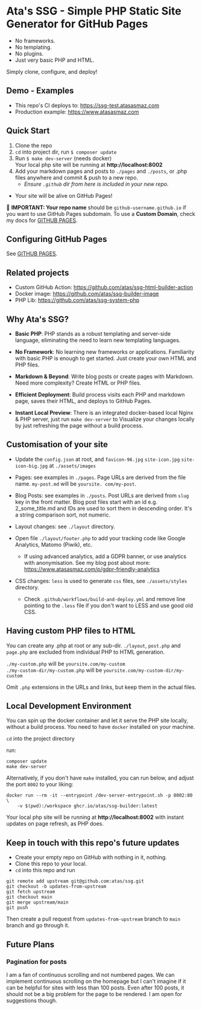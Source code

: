 # Ata's SSG - Simple PHP Static Site Generator for GitHub Pages

- No frameworks.
- No templating.
- No plugins.
- Just very basic PHP and HTML.

Simply clone, configure, and deploy!

## Demo - Examples

- This repo's CI deploys to: https://ssg-test.atasasmaz.com
- Production example: https://www.atasasmaz.com

## Quick Start

1. Clone the repo
2. `cd` into project dir, run `$ composer update`
3. Run `$ make dev-server` (needs docker)  
   Your local php site will be running at **http://localhost:8002**
4. Add your markdown pages and posts to `./pages` and `./posts`, or .php files anywhere and commit & push to a new
   repo.
   - _Ensure `.github` dir from here is included in your new repo._

- Your site will be alive on GitHub Pages!

🔴 **IMPORTANT: Your repo name** should be `github-username.github.io` if you want to use GitHub Pages subdomain. To
use a **Custom Domain**, check my docs for [GITHUB PAGES](GITHUB-PAGES.md).

## Configuring GitHub Pages

See [GITHUB PAGES](GITHUB-PAGES.md).

## Related projects

- Custom GitHub Action: https://github.com/atas/ssg-html-builder-action
- Docker image: https://github.com/atas/ssg-builder-image
- PHP Lib: https://github.com/atas/ssg-system-php

## Why Ata's SSG?

- **Basic PHP**: PHP stands as a robust templating and server-side language, eliminating the need to learn new
  templating languages.

- **No Framework**: No learning new frameworks or applications. Familiarity with basic PHP is enough to get started. Just create your own HTML and PHP files.

- **Markdown & Beyond**: Write blog posts or create pages with Markdown. Need more complexity? Create HTML or PHP files.

- **Efficient Deployment**: Build process visits each PHP and markdown page, saves their HTML, and deploys to GitHub
  Pages.

- **Instant Local Preview**: There is an integrated docker-based local Nginx & PHP server, just run `make dev-server`
  to Visualize your changes locally by just refreshing the page without a build process.

## Customisation of your site

- Update the `config.json` at root, and `favicon-96.jpg` `site-icon.jpg` `site-icon-big.jpg` at `./assets/images`

- Pages: see examples in `./pages`. Page URLs are derived from the file name. `my-post.md` will be `yoursite.
com/my-post`.

- Blog Posts: see examples in `./posts`. Post URLs are derived from `slug` key in the front matter. Blog post files
  start with an id e.g. 2_some_title.md and IDs are used to sort them in descending order. It's a string comparison
  sort, not numeric.

- Layout changes: see `./layout` directory.

- Open file `./layout/footer.php` to add your tracking code like Google Analytics, Matomo (Piwik), etc.

  - If using advanced analytics, add a GDPR banner, or use analytics with anonymisation. See my blog post about
    more: https://www.atasasmaz.com/p/gdpr-friendly-analytics

- CSS changes: `less` is used to generate `css` files, see `./assets/styles` directory.
  - Check `.github/workflows/build-and-deploy.yml` and remove line pointing to the `.less` file if you don't want to
    LESS and use good old CSS.

## Having custom PHP files to HTML

You can create any .php at root or any sub-dir. `./layout`, `post.php` and `page.php` are excluded from individual
PHP to HTML generation.

`./my-custom.php` will be `yoursite.com/my-custom`  
`./my-custom-dir/my-custom.php` will be `yoursite.com/my-custom-dir/my-custom`

Omit `.php` extensions in the URLs and links, but keep them in the actual files.

## Local Development Environment

You can spin up the docker container and let it serve the PHP site locally, without a build process. You need to
have `docker` installed on your machine.

`cd` into the project directory

run:

```
composer update
make dev-server
```

Alternatively, if you don't have `make` installed, you can run below, and adjust the port `8002` to your liking:

```
docker run --rm -it --entrypoint /dev-server-entrypoint.sh -p 8002:80 \
    -v $(pwd):/workspace ghcr.io/atas/ssg-builder:latest
```

Your local php site will be running at **http://localhost:8002** with instant updates on page refresh, as PHP does.

## Keep in touch with this repo's future updates

- Create your empty repo on GitHub with nothing in it, nothing.
- Clone this repo to your local.
- `cd` into this repo and run

```
git remote add upstream git@github.com:atas/ssg.git
git checkout -b updates-from-upstream
git fetch upstream
git checkout main
git merge upstream/main
git push
```

Then create a pull request from `updates-from-upstream` branch to `main` branch and go through it.

## Future Plans

### Pagination for posts

I am a fan of continuous scrolling and not numbered pages. We can implement continuous scrolling on the homepage but
I can't imagine if it can be helpful for sites with less than 100 posts. Even after 100 posts, it should not
be a big problem for the page to be rendered. I am open for suggestions though.
